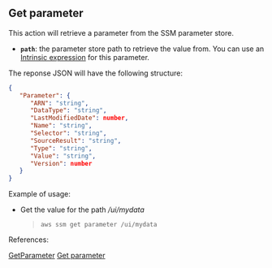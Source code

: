 ## Get parameter

This action will retrieve a parameter from the SSM parameter store.

- **`path`**: the parameter store path to retrieve the value from. You can use an [Intrinsic expression](https://github.com/DasAng/phobo-release/blob/master/docs/intrinsic_expression.md) for this parameter.

The reponse JSON will have the following structure:

```json
{
   "Parameter": { 
      "ARN": "string",
      "DataType": "string",
      "LastModifiedDate": number,
      "Name": "string",
      "Selector": "string",
      "SourceResult": "string",
      "Type": "string",
      "Value": "string",
      "Version": number
   }
}
```

Example of usage:

- Get the value for the path */ui/mydata*

    > `aws ssm get parameter /ui/mydata`

References:

[GetParameter](https://docs.aws.amazon.com/systems-manager/latest/APIReference/API_GetParameter.html)
[Get parameter](https://github.com/DasAng/phobo-release/blob/master/docs/aws_ssm_actions.md#get-parameter)